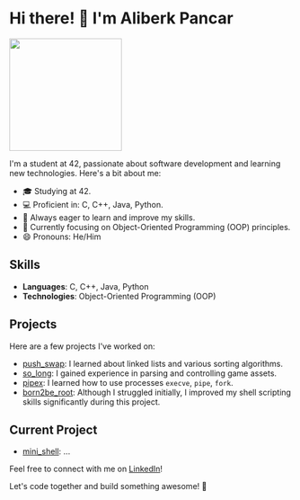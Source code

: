 # Hi there! 👋 I'm Aliberk Pancar

<img  src="https://github.com/aliberkpancar/README.md/assets/136332014/5d39e1b6-e7c9-4a1d-9639-0c561eaaf179" height="200">

I'm a student at 42, passionate about software development and learning new technologies. Here's a bit about me:

- 🎓 Studying at 42.
- 💻 Proficient in: C, C++, Java, Python.
- 🌱 Always eager to learn and improve my skills.
- 🔧 Currently focusing on Object-Oriented Programming (OOP) principles.
- 😄 Pronouns: He/Him

## Skills

- **Languages**: C, C++, Java, Python
- **Technologies**: Object-Oriented Programming (OOP)

## Projects

Here are a few projects I've worked on:

- [push_swap](link): I learned about linked lists and various sorting algorithms.
- [so_long](link): I gained experience in parsing and controlling game assets.
- [pipex](link): I learned how to use processes `execve`, `pipe`, `fork`.
- [born2be_root](link): Although I struggled initially, I improved my shell scripting skills significantly during this project.

## Current Project

- [mini_shell](link): ...

Feel free to connect with me on [LinkedIn](https://www.linkedin.com/in/aliberk-pancar-8670b216b/?originalSubdomain=tr)!

Let's code together and build something awesome! 🚀

